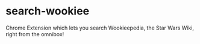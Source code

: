 # search-wookiee
Chrome Extension which lets you search Wookieepedia, the Star Wars Wiki, right from the omnibox!
